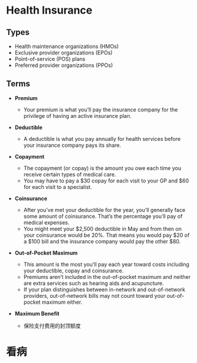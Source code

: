 # Health Insurance

## Types

- Health maintenance organizations (HMOs)
- Exclusive provider organizations (EPOs)
- Point-of-service (POS) plans
- Preferred provider organizations (PPOs)

## Terms

- **Premium**
  - Your premium is what you’ll pay the insurance company for the privilege of having an active insurance plan.

- **Deductible**
  - A deductible is what you pay annually for health services before your insurance company pays its share.
- **Copayment**
  - The copayment (or copay) is the amount you owe each time you receive certain types of medical care.
  - You may have to pay a $30 copay for each visit to your GP and $60 for each visit to a specialist.
- **Coinsurance**
  - After you’ve met your deductible for the year, you’ll generally face some amount of coinsurance. That’s the percentage you’ll pay of medical expenses.
  - You might meet your $2,500 deductible in May and from then on your coinsurance would be 20%. That means you would pay $20 of a $100 bill and the insurance company would pay the other $80.

- **Out-of-Pocket Maximum**
  - This amount is the most you’ll pay each year toward costs including your deductible, copay and coinsurance.
  - Premiums aren’t included in the out-of-pocket maximum and neither are extra services such as hearing aids and acupuncture.
  - If your plan distinguishes between in-network and out-of-network providers, out-of-network bills may not count toward your out-of-pocket maximum either.

- **Maximum Benefit**
  - 保险支付费用的封顶额度

# 看病

